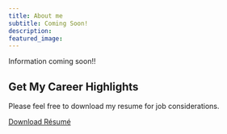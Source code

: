 ```yaml
---
title: About me
subtitle: Coming Soon!
description: 
featured_image: 
---
```



Information coming soon!!


## Get My Career Highlights 

Please feel free to download my resume for job considerations.

<a href="" class="button button--large">Download R&eacute;sum&eacute;</a>